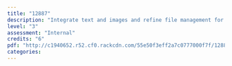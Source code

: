 ```yaml
---
title: "12887"
description: "Integrate text and images and refine file management for generic text and information management"
level: "3"
assessment: "Internal"
credits: "6"
pdf: "http://c1940652.r52.cf0.rackcdn.com/55e50f3eff2a7c0777000f7f/12887.pdf"
categories:
---
```

